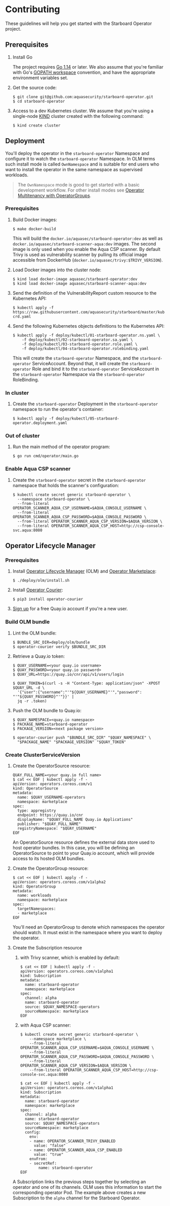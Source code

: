 # Contributing

These guidelines will help you get started with the Starboard Operator project.

## Prerequisites

1. Install Go

   The project requires [Go 1.14][go-download] or later. We also assume that you're familiar with
   Go's [GOPATH workspace][go-code] convention, and have the appropriate environment variables set.
2. Get the source code:

   ```
   $ git clone git@github.com:aquasecurity/starboard-operator.git
   $ cd starboard-operator
   ```
3. Access to a dev Kubernetes cluster. We assume that you're using a single-node [KIND][kind] cluster created with the
   following command:

   ```
   $ kind create cluster
   ```

## Deployment

You'll deploy the operator in the `starboard-operator` Namespace and configure it to watch the `starboard-operator`
Namespace. In OLM terms such install mode is called `OwnNamespace` and is suitable for end users who want to install
the operator in the same namespace as supervised workloads.

> The `OwnNamespace` mode is good to get started with a basic development workflow. For other install modes see
> [Operator Multitenancy with OperatorGroups][olm-operator-groups].

### Prerequisites

1. Build Docker images:

   ```
   $ make docker-build
   ```

   This will build the `docker.io/aquasec/starboard-operator:dev` as well as `docker.io/aquasec/starboard-scanner-aqua:dev`
   images. The second image is only used when you enable the Aqua CSP scanner. By default Trivy is used as vulnerability
   scanner by pulling its official image accessible from DockerHub (`docker.io/aquasec/trivy:$TRIVY_VERSION`).
2. Load Docker images into the cluster node:

   ```
   $ kind load docker-image aquasec/starboard-operator:dev
   $ kind load docker-image aquasec/starboard-scanner-aqua:dev
   ```
3. Send the definition of the VulnerabilityReport custom resource to the Kubernetes API:

   ```
   $ kubectl apply -f https://raw.githubusercontent.com/aquasecurity/starboard/master/kube/crd/vulnerabilityreports-crd.yaml
   ```
4. Send the following Kubernetes objects definitions to the Kubernetes API:

   ```
   $ kubectl apply -f deploy/kubectl/01-starboard-operator.ns.yaml \
       -f deploy/kubectl/02-starboard-operator.sa.yaml \
       -f deploy/kubectl/03-starboard-operator.role.yaml \
       -f deploy/kubectl/04-starboard-operator.rolebinding.yaml
   ```

   This will create the `starboard-operator` Namespace, and the `starboard-operator` ServiceAccount. Beyond that,
   it will create the `starboard-operator` Role and bind it to the `starboard-operator` ServiceAccount in the
   `starboard-operator` Namespace via the `starboard-operator` RoleBinding.

### In cluster

1. Create the `starboard-operator` Deployment in the `starboard-operator` namespace to run the operator's container:

   ```
   $ kubectl apply -f deploy/kubectl/05-starboard-operator.deployment.yaml
   ```

### Out of cluster

1. Run the main method of the operator program:

   ```
   $ go run cmd/operator/main.go
   ```

### Enable Aqua CSP scanner

1. Create the `starboard-operator` secret in the `starboard-operator` namespace that holds the scanner's configuration:

   ```
   $ kubectl create secret generic starboard-operator \
     --namespace starboard-operator \
     --from-literal OPERATOR_SCANNER_AQUA_CSP_USERNAME=$AQUA_CONSOLE_USERNAME \
     --from-literal OPERATOR_SCANNER_AQUA_CSP_PASSWORD=$AQUA_CONSOLE_PASSWORD \
     --from-literal OPERATOR_SCANNER_AQUA_CSP_VERSION=$AQUA_VERSION \
     --from-literal OPERATOR_SCANNER_AQUA_CSP_HOST=http://csp-console-svc.aqua:8080
   ```

## Operator Lifecycle Manager

### Prerequisites

1. Install [Operator Lifecycle Manager][olm] (OLM) and [Operator Marketplace][operator-marketplace]:

   ```
   $ ./deploy/olm/install.sh
   ```

2. Install [Operator Courier][operator-courier]:

   ```
   $ pip3 install operator-courier
   ```
3. [Sign up][quay] for a free Quay.io account if you're a new user.

### Build OLM bundle

1. Lint the OLM bundle:

   ```
   $ BUNDLE_SRC_DIR=deploy/olm/bundle
   $ operator-courier verify $BUNDLE_SRC_DIR
   ```
2. Retrieve a Quay.io token:
   ```
   $ QUAY_USERNAME=<your quay.io username>
   $ QUAY_PASSWORD=<your quay.io password>
   $ QUAY_URL=https://quay.io/cnr/api/v1/users/login

   $ QUAY_TOKEN=$(curl -s -H "Content-Type: application/json" -XPOST $QUAY_URL -d \
     '{"user":{"username":"'"${QUAY_USERNAME}"'","password": "'"${QUAY_PASSWORD}"'"}}' |
     jq -r .token)
   ```
3. Push the OLM bundle to Quay.io:
   ```
   $ QUAY_NAMESPACE=<quay.io namespace>
   $ PACKAGE_NAME=starboard-operator
   $ PACKAGE_VERSION=<next package version>

   $ operator-courier push "$BUNDLE_SRC_DIR" "$QUAY_NAMESPACE" \
     "$PACKAGE_NAME" "$PACKAGE_VERSION" "$QUAY_TOKEN"
   ```

### Create ClusterServiceVersion

1. Create the OperatorSource resource:

   ```
   QUAY_FULL_NAME=<your quay.io full name>
   $ cat << EOF | kubectl apply -f -
   apiVersion: operators.coreos.com/v1
   kind: OperatorSource
   metadata:
     name: $QUAY_USERNAME-operators
     namespace: marketplace
   spec:
     type: appregistry
     endpoint: https://quay.io/cnr
     displayName: "$QUAY_FULL_NAME Quay.io Applications"
     publisher: "$QUAY_FULL_NAME"
     registryNamespace: "$QUAY_USERNAME"
   EOF
   ```

   An OperatorSource resource defines the external data store used to host operator bundles. In this case, you will be
   defining an OperatorSource to point to your Quay.io account, which will provide access to its hosted OLM bundles.

2. Create the OperatorGroup resource:

   ```
   $ cat << EOF | kubectl apply -f -
   apiVersion: operators.coreos.com/v1alpha2
   kind: OperatorGroup
   metadata:
     name: workloads
     namespace: marketplace
   spec:
     targetNamespaces:
     - marketplace
   EOF
   ```

   You'll need an OperatorGroup to denote which namespaces the operator should watch. It must exist in the namespace
   where you want to deploy the operator.

3. Create the Subscription resource
   1. with Trivy scanner, which is enabled by default:

      ```
      $ cat << EOF | kubectl apply -f -
      apiVersion: operators.coreos.com/v1alpha1
      kind: Subscription
      metadata:
        name: starboard-operator
        namespace: marketplace
      spec:
        channel: alpha
        name: starboard-operator
        source: $QUAY_NAMESPACE-operators
        sourceNamespace: marketplace
      EOF
      ```
   2. with Aqua CSP scanner:

      ```
      $ kubectl create secret generic starboard-operator \
          --namespace marketplace \
          --from-literal OPERATOR_SCANNER_AQUA_CSP_USERNAME=$AQUA_CONSOLE_USERNAME \
          --from-literal OPERATOR_SCANNER_AQUA_CSP_PASSWORD=$AQUA_CONSOLE_PASSWORD \
          --from-literal OPERATOR_SCANNER_AQUA_CSP_VERSION=$AQUA_VERSION \
          --from-literal OPERATOR_SCANNER_AQUA_CSP_HOST=http://csp-console-svc.aqua:8080
      ```

      ```
      $ cat << EOF | kubectl apply -f -
      apiVersion: operators.coreos.com/v1alpha1
      kind: Subscription
      metadata:
        name: starboard-operator
        namespace: marketplace
      spec:
        channel: alpha
        name: starboard-operator
        source: $QUAY_NAMESPACE-operators
        sourceNamespace: marketplace
        config:
          env:
          - name: OPERATOR_SCANNER_TRIVY_ENABLED
            value: "false"
          - name: OPERATOR_SCANNER_AQUA_CSP_ENABLED
            value: "true"
          envFrom:
          - secretRef:
              name: starboard-operator
      EOF
      ```

   A Subscription links the previous steps together by selecting an operator and one of its channels. OLM uses this
   information to start the corresponding operator Pod. The example above creates a new Subscription to the `alpha`
   channel for the Starboard Operator.

[go-download]: https://golang.org/dl/
[go-code]: https://golang.org/doc/code.html
[kind]: https://github.com/kubernetes-sigs/kind
[olm]: https://github.com/operator-framework/operator-lifecycle-manager
[operator-marketplace]: https://github.com/operator-framework/operator-marketplace
[operator-courier]: https://github.com/operator-framework/operator-courier
[olm-operator-groups]: https://github.com/operator-framework/operator-lifecycle-manager/blob/master/doc/design/operatorgroups.md
[quay]: https://quay.io
